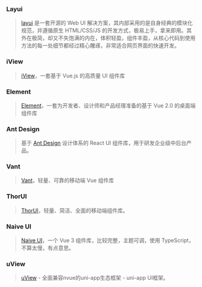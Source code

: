 ### Layui

> [layui](https://zengjin.work/layui/) 是一套开源的 Web UI 解决方案，其内部采用的是自身经典的模块化规范，并遵循原生 HTML/CSS/JS 的开发方式，极易上手，拿来即用。其外在极简，却又不失饱满的内在，体积轻盈，组件丰盈，从核心代码到使用方法的每一处细节都经过精心雕琢，非常适合网页界面的快速开发。

### iView

> [iView](https://www.iviewui.com/)，一套基于 Vue.js 的高质量 UI 组件库

### Element

> [Element](https://element.eleme.cn/#/zh-CN)，一套为开发者、设计师和产品经理准备的基于 Vue 2.0 的桌面端组件库

### Ant Design

> 基于 [Ant Design](https://ant.design/index-cn) 设计体系的 React UI 组件库，用于研发企业级中后台产品。

### Vant

> [Vant](https://youzan.github.io/vant/#/zh-CN/intro)，轻量、可靠的移动端 Vue 组件库

### ThorUI

> [ThorUI](https://thorui.cn/doc/)，轻量、简洁、全面的移动端组件库。

### Naive UI

> [Naive UI](https://www.naiveui.com/zh-CN/os-theme)，一个 Vue 3 组件库，比较完整，主题可调，使用 TypeScript，不算太慢，有点意思。

### uView

> [uView](https://www.uviewui.com/) - 全面兼容nvue的uni-app生态框架 - uni-app UI框架。